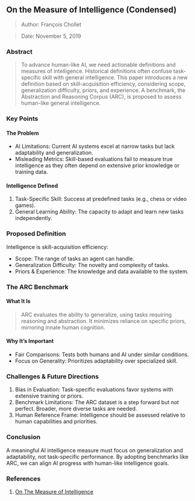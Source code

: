 ## On the Measure of Intelligence (Condensed)

> Author: François Chollet

> Date: November 5, 2019

### Abstract

> To advance human-like AI, we need actionable definitions and measures of intelligence. Historical definitions often confuse task-specific skill with general intelligence. This paper introduces a new definition based on skill-acquisition efficiency, considering scope, generalization difficulty, priors, and experience. A benchmark, the Abstraction and Reasoning Corpus (ARC), is proposed to assess human-like general intelligence.

### Key Points

#### The Problem

-	AI Limitations: Current AI systems excel at narrow tasks but lack adaptability and generalization.
-	Misleading Metrics: Skill-based evaluations fail to measure true intelligence as they often depend on extensive prior knowledge or training data.

#### Intelligence Defined

1.	Task-Specific Skill: Success at predefined tasks (e.g., chess or video games).
2.	General Learning Ability: The capacity to adapt and learn new tasks independently.

### Proposed Definition

Intelligence is skill-acquisition efficiency:
-	Scope: The range of tasks an agent can handle.
-	Generalization Difficulty: The novelty and complexity of tasks.
-	Priors & Experience: The knowledge and data available to the system.

### The ARC Benchmark

#### What It Is

> ARC evaluates the ability to generalize, using tasks requiring reasoning and abstraction. It minimizes reliance on specific priors, mirroring innate human cognition.

#### Why It’s Important

-	Fair Comparisons: Tests both humans and AI under similar conditions.
-	Focus on Generality: Prioritizes adaptability over specialized skill.

### Challenges & Future Directions

1.	Bias in Evaluation: Task-specific evaluations favor systems with extensive training or priors.
2.	Benchmark Limitations: The ARC dataset is a step forward but not perfect. Broader, more diverse tasks are needed.
3.	Human Reference Frame: Intelligence should be assessed relative to human capabilities and priorities.

### Conclusion

A meaningful AI intelligence measure must focus on generalization and adaptability, not task-specific performance. By adopting benchmarks like ARC, we can align AI progress with human-like intelligence goals.

### References
1.	[On The Measure of Intelligence](https://arxiv.org/pdf/1911.01547)